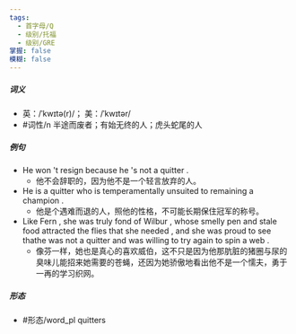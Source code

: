 ```yaml
---
tags:
  - 首字母/Q
  - 级别/托福
  - 级别/GRE
掌握: false
模糊: false
---
```

##### 词义
- 英：/ˈkwɪtə(r)/； 美：/ˈkwɪtər/
- #词性/n  半途而废者；有始无终的人；虎头蛇尾的人
##### 例句
- He won 't resign because he 's not a quitter .
	- 他不会辞职的，因为他不是一个轻言放弃的人。
- He is a quitter who is temperamentally unsuited to remaining a champion .
	- 他是个遇难而退的人，照他的性格，不可能长期保住冠军的称号。
- Like Fern , she was truly fond of Wilbur , whose smelly pen and stale food attracted the flies that she needed , and she was proud to see thathe was not a quitter and was willing to try again to spin a web .
	- 像芬一样，她也是真心的喜欢威伯，这不只是因为他那肮脏的猪圈与尿的臭味儿能招来她需要的苍蝇，还因为她骄傲地看出他不是一个懦夫，勇于一再的学习织网。
##### 形态
- #形态/word_pl quitters
